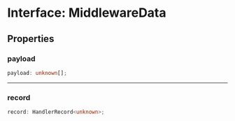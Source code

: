 # Interface: MiddlewareData

## Properties

### payload

```ts
payload: unknown[];
```

***

### record

```ts
record: HandlerRecord<unknown>;
```
